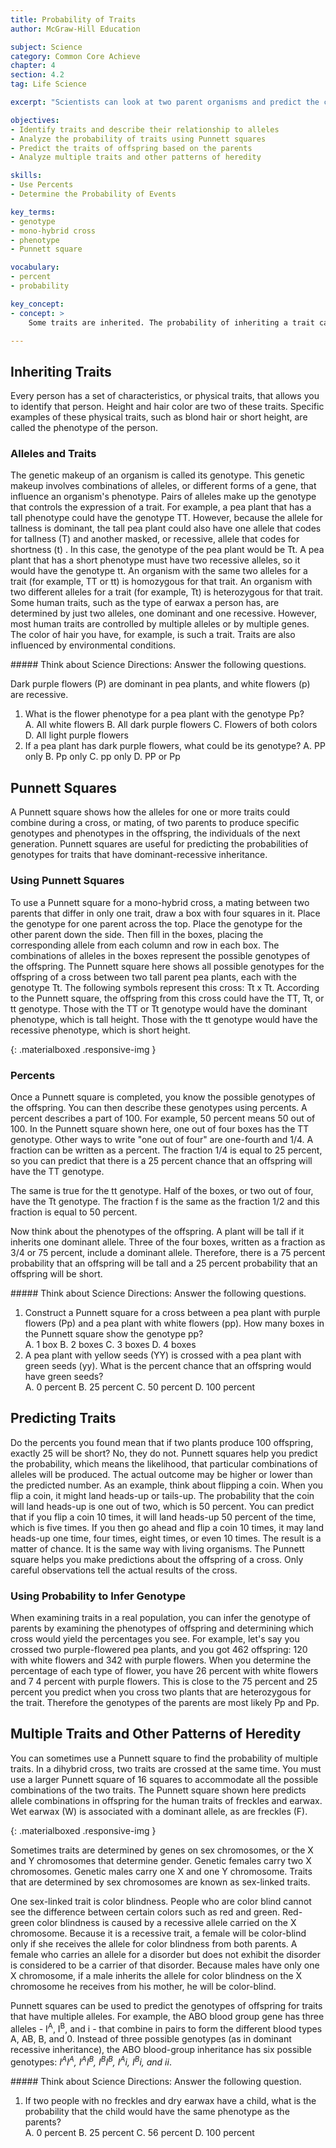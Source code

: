 ```yaml
---
title: Probability of Traits
author: McGraw-Hill Education

subject: Science
category: Common Core Achieve
chapter: 4
section: 4.2
tag: Life Science

excerpt: "Scientists can look at two parent organisms and predict the characteristics of their offspring. Learn how to use a Punnett square to determine the probability that the offspring of two parents will inherit certain traits."

objectives:
- Identify traits and describe their relationship to alleles
- Analyze the probability of traits using Punnett squares
- Predict the traits of offspring based on the parents
- Analyze multiple traits and other patterns of heredity

skills:
- Use Percents
- Determine the Probability of Events

key_terms:
- genotype
- mono-hybrid cross
- phenotype
- Punnett square

vocabulary:
- percent
- probability

key_concept:
- concept: >
    Some traits are inherited. The probability of inheriting a trait can be calculated.

---
```


## Inheriting Traits

Every person has a set of characteristics, or physical traits, that allows you to identify that person. Height and hair color are two of these traits. Specific examples of these physical traits, such as blond hair or short height, are called the phenotype of the person.

### Alleles and Traits

The genetic makeup of an organism is called its genotype. This genetic makeup involves combinations of alleles, or different forms of a gene, that influence an organism's phenotype. Pairs of alleles make up the genotype that controls the expression of a trait. For example, a pea plant that has a tall phenotype could have the genotype TT. However, because the allele for tallness is dominant, the tall pea plant could also have one allele that codes for tallness (T) and another masked, or recessive, allele that codes for shortness (t) . In this case, the genotype of the pea plant would be Tt. A pea plant that has a short phenotype must have two recessive alleles, so it would have the genotype tt. An organism with the same two alleles for a trait (for example, TT or tt) is homozygous for that trait. An organism with two different alleles for a trait (for example, Tt) is heterozygous for that trait. Some human traits, such as the type of earwax a person has, are determined by just two alleles, one dominant and one recessive. However, most human traits are controlled by multiple alleles or by multiple genes. The color of hair you have, for example, is such a trait. Traits are also influenced by environmental conditions.

<div class="card-panel" markdown="1">
##### Think about Science
Directions: Answer the following questions.

Dark purple flowers (P) are dominant in pea plants, and white flowers (p) are recessive.

  1. What is the flower phenotype for a pea plant with the genotype Pp?    
    A. All white flowers
    B. All dark purple flowers
    C. Flowers of both colors
    D. All light purple flowers    
  2. If a pea plant has dark purple flowers, what could be its genotype?
    A. PP only
    B. Pp only
    C. pp only
    D. PP or Pp
</div>

## Punnett Squares

A Punnett square shows how the alleles for one or more traits could combine during a cross, or mating, of two parents to produce specific genotypes and phenotypes in the offspring, the individuals of the next generation. Punnett squares are useful for predicting the probabilities of genotypes for traits that have dominant-recessive inheritance.

### Using Punnett Squares

To use a Punnett square for a mono-hybrid cross, a mating between two parents that differ in only one trait, draw a box with four squares in it. Place the genotype for one parent across the top. Place the genotype for the other parent down the side. Then fill in the boxes, placing the corresponding allele from each column and row in each box. The combinations of alleles in the boxes represent the possible genotypes of the offspring. The Punnett square here shows all possible genotypes for the offspring of a cross between two tall parent pea plants, each with the genotype Tt. The following symbols represent this cross: Tt x Tt. According to the Punnett square, the offspring from this cross could have the TT, Tt, or tt genotype. Those with the TT or Tt genotype would have the dominant phenotype, which is tall height. Those with the tt genotype would have the recessive phenotype, which is short height.

![](){: .materialboxed .responsive-img }

### Percents

Once a Punnett square is completed, you know the possible genotypes of the offspring. You can then describe these genotypes using percents. A percent describes a part of 100. For example, 50 percent means 50 out of 100. In the Punnett square shown here, one out of four boxes has the TT genotype. Other ways to write "one out of four" are one-fourth and 1/4. A fraction can be written as a percent. The fraction 1/4 is equal to 25 percent, so you can predict that there is a 25 percent chance that an offspring will have the TT genotype.

The same is true for the tt genotype. Half of the boxes, or two out of four, have the Tt genotype. The fraction f is the same as the fraction 1/2 and this fraction is equal to 50 percent.

Now think about the phenotypes of the offspring. A plant will be tall if it inherits one dominant allele. Three of the four boxes, written as a fraction as 3/4 or 75 percent, include a dominant allele. Therefore, there is a 75 percent probability that an offspring will be tall and a 25 percent probability that an offspring will be short.

<div class="card-panel" markdown="1">
##### Think about Science
Directions: Answer the following questions.

  1. Construct a Punnett square for a cross between a pea plant with purple flowers (Pp) and a pea plant with white flowers (pp). How many boxes in the Punnett square show the genotype pp?  
    A. 1 box
    B. 2 boxes
    C. 3 boxes
    D. 4 boxes    
  2. A pea plant with yellow seeds (YY)  is crossed with a pea plant with green seeds (yy). What is the percent chance that an offspring would have green seeds?    
    A. 0 percent
    B. 25 percent
    C. 50 percent
    D. 100 percent
</div>

## Predicting Traits

Do the percents you found mean that if two plants produce 100 offspring, exactly 25 will be short? No, they do not. Punnett squares help you predict the probability, which means the likelihood, that particular combinations of alleles will be produced. The actual outcome may be higher or lower than the predicted number. As an example, think about flipping a coin. When you flip a coin, it might land heads-up or tails-up. The probability that the coin will land heads-up is one out of two, which is 50 percent. You can predict that if you flip a coin 10 times, it will land heads-up 50 percent of the time, which is five times. If you then go ahead and flip a coin 10 times, it may land heads-up one time, four times, eight times, or even 10 times. The result is a matter of chance. It is the same way with living organisms. The Punnett square helps you make predictions about the offspring of a cross. Only careful observations tell the actual results of the cross.

### Using Probability to Infer Genotype

When examining traits in a real population, you can infer the genotype of parents by examining the phenotypes of offspring and determining which cross would yield the percentages you see. For example, let's say you crossed two purple-flowered pea plants, and you got 462 offspring: 120 with white flowers and 342 with purple flowers. When you determine the percentage of each type of flower, you have 26 percent with white flowers and 7 4 percent with purple flowers. This is close to the 75 percent and 25 percent you predict when you cross two plants that are heterozygous for the trait. Therefore the genotypes of the parents are most likely Pp and Pp.

## Multiple Traits and Other Patterns of Heredity

You can sometimes use a Punnett square to find the probability of multiple traits. In a dihybrid cross, two traits are crossed at the same time. You must use a larger Punnett square of 16 squares to accommodate all the possible combinations of the two traits. The Punnett square shown here predicts allele combinations in offspring for the human traits of freckles and earwax. Wet earwax (W) is associated with a dominant allele, as are freckles (F).

![](){: .materialboxed .responsive-img }

Sometimes traits are determined by genes on sex chromosomes, or the X and Y chromosomes that determine gender. Genetic females carry two X chromosomes. Genetic males carry one X and one Y chromosome. Traits that are determined by sex chromosomes are known as sex-linked traits.

One sex-linked trait is color blindness. People who are color blind cannot see the difference between certain colors such as red and green. Red-green color blindness is caused by a recessive allele carried on the X chromosome. Because it is a recessive trait, a female will be color-blind only if she receives the allele for color blindness from both parents. A female who carries an allele for a disorder but does not exhibit the disorder is considered to be a carrier of that disorder. Because males have only one X chromosome, if a male inherits the allele for color blindness on the X chromosome he receives from his mother, he will be color-blind.

Punnett squares can be used to predict the genotypes of offspring for traits that have multiple alleles. For example, the ABO blood group gene has three alleles - I<sup>A</sup>, I<sup>B</sup>, and i - that combine in pairs to form the different blood types A, AB, B, and 0. Instead of three possible genotypes (as in dominant recessive inheritance), the ABO blood-group inheritance has six possible genotypes: *I<sup>A</sup>I<sup>A</sup>, I<sup>A</sup>I<sup>B</sup>, I<sup>B</sup>I<sup>B</sup>, I<sup>A</sup>i, I<sup>B</sup>i, and ii*.

<div class="card-panel" markdown="1">
##### Think about Science
Directions: Answer the following question.

  1. If two people with no freckles and dry earwax have a child, what is the probability that the child would have the same phenotype as the parents?  
    A. 0 percent
    B. 25 percent 
    C. 56 percent
    D. 100 percent
</div>